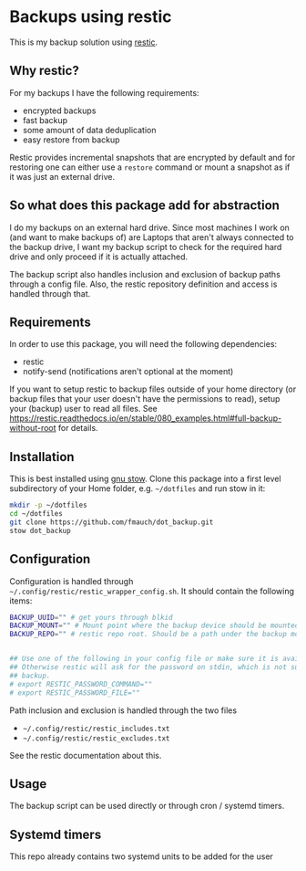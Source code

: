 # Backups using restic

This is my backup solution using [restic](https://restic.net/).

## Why restic?
For my backups I have the following requirements:

* encrypted backups
* fast backup
* some amount of data deduplication
* easy restore from backup

Restic provides incremental snapshots that are encrypted by default and for restoring one can
either use a `restore` command or mount a snapshot as if it was just an external drive.

## So what does this package add for abstraction
I do my backups on an external hard drive. Since most machines I work on (and want to make backups
of) are Laptops that aren't always connected to the backup drive, I want my backup script to check
for the required hard drive and only proceed if it is actually attached.

The backup script also handles inclusion and exclusion of backup paths through a config file. Also,
the restic repository definition and access is handled through that.

## Requirements
In order to use this package, you will need the following dependencies:

* restic
* notify-send (notifications aren't optional at the moment)

If you want to setup restic to backup files outside of your home directory (or backup files that
your user doesn't have the permissions to read), setup your (backup) user to read all files. See
https://restic.readthedocs.io/en/stable/080_examples.html#full-backup-without-root for details.

## Installation

This is best installed using [gnu stow](https://www.gnu.org/software/stow/). Clone this package
into a first level subdirectory of your Home folder, e.g. `~/dotfiles` and run stow in it:

```bash
mkdir -p ~/dotfiles
cd ~/dotfiles
git clone https://github.com/fmauch/dot_backup.git
stow dot_backup
```

## Configuration
Configuration is handled through `~/.config/restic/restic_wrapper_config.sh`. It should contain the
following items:

```bash
BACKUP_UUID="" # get yours through blkid
BACKUP_MOUNT="" # Mount point where the backup device should be mounted to
BACKUP_REPO="" # restic repo root. Should be a path under the backup mount


## Use one of the following in your config file or make sure it is available in the sourced env.
## Otherwise restic will ask for the password on stdin, which is not suitable for an automatic
## backup.
# export RESTIC_PASSWORD_COMMAND=""
# export RESTIC_PASSWORD_FILE=""
```

Path inclusion and exclusion is handled through the two files

* `~/.config/restic/restic_includes.txt`
* `~/.config/restic/restic_excludes.txt`

See the restic documentation about this.

## Usage
The backup script can be used directly or through cron / systemd timers.

## Systemd timers

This repo already contains two systemd units to be added for the user
